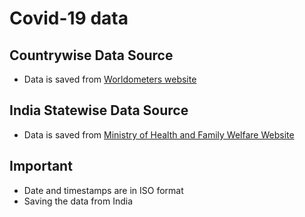 # Covid-19 data


## Countrywise Data Source
* Data is saved from [Worldometers website](https://www.worldometers.info/coronavirus/)


## India Statewise Data Source
* Data is saved from [Ministry of Health and Family Welfare Website](https://www.mohfw.gov.in)


## Important
* Date and timestamps are in ISO format
* Saving the data from India
